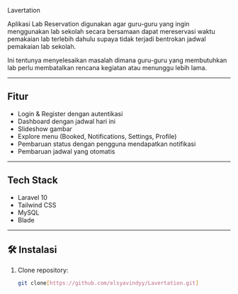 Lavertation

Aplikasi Lab Reservation digunakan agar guru-guru yang ingin menggunakan lab sekolah secara bersamaan dapat mereservasi waktu pemakaian lab terlebih dahulu supaya tidak terjadi bentrokan jadwal pemakaian lab sekolah.

Ini tentunya menyelesaikan masalah dimana guru-guru yang membutuhkan lab perlu membatalkan rencana kegiatan atau menunggu lebih lama.

---

## Fitur
- Login & Register dengan autentikasi
- Dashboard dengan jadwal hari ini
- Slideshow gambar
- Explore menu (Booked, Notifications, Settings, Profile)
- Pembaruan status dengan pengguna mendapatkan notifikasi
- Pembaruan jadwal yang otomatis

---
## Tech Stack
- Laravel 10
- Tailwind CSS
- MySQL
- Blade

---
## 🛠️ Instalasi
1. Clone repository:
   ```bash
   git clone[https://github.com/elsyavindyy/Lavertation.git]
